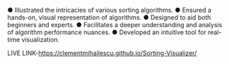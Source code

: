 ● Illustrated the intricacies of various sorting algorithms.
● Ensured a hands-on, visual representation of algorithms.
● Designed to aid both beginners and experts.
● Facilitates a deeper understanding and analysis of algorithm performance nuances.
● Developed an intuitive tool for real-time visualization.

LIVE LINK-https://clementmihailescu.github.io/Sorting-Visualizer/
